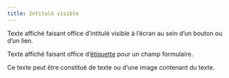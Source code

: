 ```yaml
---
title: Intitulé visible
---
```


Texte affiché faisant office d’intitulé visible à l’écran au sein d’un bouton ou d’un lien.

Texte affiché faisant office d’[étiquette](#etiquette-de-champ-de-formulaire) pour un champ formulaire.

Ce texte peut être constitué de texte ou d’une image contenant du texte.

